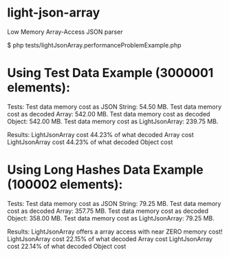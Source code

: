 # light-json-array
Low Memory Array-Access JSON parser


$ php tests/lightJsonArray.performanceProblemExample.php
# Using Test Data Example (3000001 elements):

Tests:
Test data memory cost as JSON String: 54.50 MB.
Test data memory cost as decoded Array: 542.00 MB.
Test data memory cost as decoded Object: 542.00 MB.
Test data memory cost as LightJsonArray: 239.75 MB.

Results:
LightJsonArray cost 44.23% of what decoded Array cost
LightJsonArray cost 44.23% of what decoded Object cost


# Using Long Hashes Data Example (100002 elements):

Tests:
Test data memory cost as JSON String: 79.25 MB.
Test data memory cost as decoded Array: 357.75 MB.
Test data memory cost as decoded Object: 358.00 MB.
Test data memory cost as LightJsonArray: 79.25 MB.

Results:
LightJsonArray offers a array access with near ZERO memory cost!
LightJsonArray cost 22.15% of what decoded Array cost
LightJsonArray cost 22.14% of what decoded Object cost
